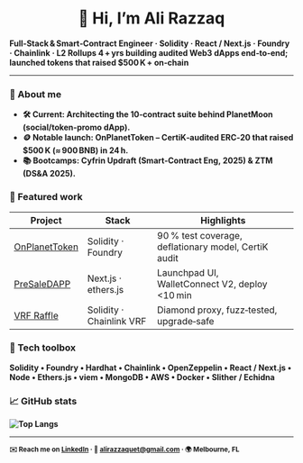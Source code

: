 <h1 align="center">👋 Hi, I’m Ali Razzaq</h1>

<p align="center">

  <b>Full‑Stack & Smart‑Contract Engineer · Solidity · React / Next.js · Foundry · Chainlink · L2 Rollups <b>
  4 + yrs building audited Web3 dApps end‑to‑end; launched tokens that raised $500 K + on‑chain

</p>

---

### 🔑 About me
- 🛠 **Current:** Architecting the 10‑contract suite behind **PlanetMoon** (social/token‑promo dApp).  
- 🪙 **Notable launch:** **OnPlanetToken** – CertiK‑audited ERC‑20 that raised **$500 K** (≈ 900 BNB) in 24 h.  
- 📚 **Bootcamps:** Cyfrin Updraft (Smart‑Contract Eng, 2025) & ZTM (DS&A 2025).  

### 🚀 Featured work
| Project | Stack | Highlights |
|---------|-------|------------|
| [OnPlanetToken](https://github.com/alirazzaq-dev/OnPlanetToken) | Solidity · Foundry | 90 % test coverage, deflationary model, CertiK audit |
| [PreSaleDAPP](https://github.com/alirazzaq-dev/PreSaleDAPP) | Next.js · ethers.js | Launchpad UI, WalletConnect V2, deploy <10 min |
| [VRF Raffle](https://github.com/alirazzaq-dev/vrf-raffle) | Solidity · Chainlink VRF | Diamond proxy, fuzz‑tested, upgrade‑safe |


### 🧰 Tech toolbox
Solidity • Foundry • Hardhat • Chainlink • OpenZeppelin • React / Next.js • Node • Ethers.js • viem • MongoDB • AWS • Docker • Slither / Echidna

### 📈 GitHub stats
<!-- 
[![Streak](https://github-readme-stats.vercel.app/api?username=alirazzaq-dev&show_icons=true&hide_border=true&count_private=true&include_all_commits=true&theme=default&custom_title=GitHubÂ Streak)](https://github.com/anuraghazra/github-readme-stats)
-->


![Top Langs](https://github-readme-stats.vercel.app/api/top-langs/?username=alirazzaq-dev&layout=compact)

---

<sup>✉️ Reach me on <a href="https://www.linkedin.com/in/alirazzaq-dev">LinkedIn</a> · 
💌 alirazzaquet@gmail.com · 🌍 Melbourne, FL</sup>
